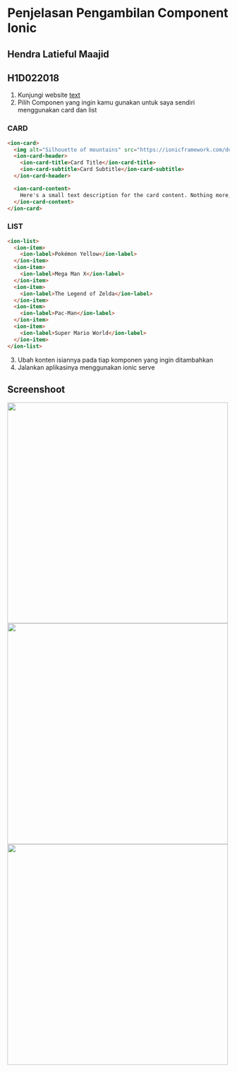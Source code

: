 # Penjelasan Pengambilan Component Ionic
## Hendra Latieful Maajid
## H1D022018
1. Kunjungi website [text](https://ionicframework.com/docs/components) 
2. Pilih Componen yang ingin kamu gunakan untuk saya sendiri menggunakan card dan list
### CARD
```html
<ion-card>
  <img alt="Silhouette of mountains" src="https://ionicframework.com/docs/img/demos/card-media.png" />
  <ion-card-header>
    <ion-card-title>Card Title</ion-card-title>
    <ion-card-subtitle>Card Subtitle</ion-card-subtitle>
  </ion-card-header>

  <ion-card-content>
    Here's a small text description for the card content. Nothing more, nothing less.
  </ion-card-content>
</ion-card>
```
### LIST 
```html
<ion-list>
  <ion-item>
    <ion-label>Pokémon Yellow</ion-label>
  </ion-item>
  <ion-item>
    <ion-label>Mega Man X</ion-label>
  </ion-item>
  <ion-item>
    <ion-label>The Legend of Zelda</ion-label>
  </ion-item>
  <ion-item>
    <ion-label>Pac-Man</ion-label>
  </ion-item>
  <ion-item>
    <ion-label>Super Mario World</ion-label>
  </ion-item>
</ion-list>
```

3. Ubah konten isiannya pada tiap komponen yang ingin ditambahkan 
4. Jalankan aplikasinya menggunakan ionic serve

## Screenshoot
<img src="sidemenu.png" width=500px>
<img src="card_anime.png" width=500px>
<img src="list_profile.png" width=500px>